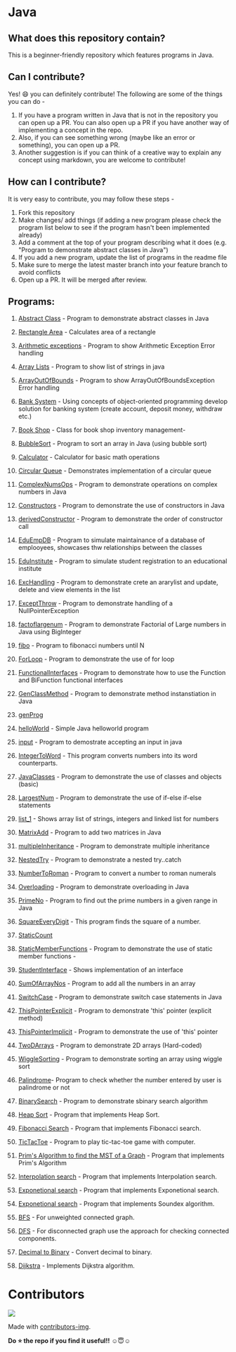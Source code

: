 # Java
## What does this repository contain?
This is a beginner-friendly repository which features programs in Java.

## Can I contribute?
Yes! :smile: you can definitely contribute!
The following are some of the things you can do - 
1. If you have a program written in Java that is not in the repository you can open up a PR. You can also open up a PR if you have another way of implementing a concept in the repo.
2. Also, if you can see something wrong (maybe like an error or something), you can open up a PR.
3. Another suggestion is if you can think of a creative way to explain any concept using markdown, you are welcome to contribute!

## How can I contribute?
It is very easy to contribute, you may follow these steps - 
1. Fork this repository
2. Make changes/ add things (if adding a new program please check the program list below to see if the program hasn't been implemented already)
3. Add a comment at the top of your program describing what it does (e.g. "Program to demonstrate abstract classes in Java")
4. If you add a new program, update the list of programs in the readme file
5. Make sure to merge the latest master branch into your feature branch to avoid conflicts
6. Open up a PR. It will be merged after review.

## Programs:
1. [Abstract Class](https://github.com/PrajaktaSathe/Java/blob/main/Programs/abstractClass.java) - Program to demonstrate abstract classes in Java
2. [Rectangle Area](https://github.com/PrajaktaSathe/Java/blob/main/Programs/areaRect.java) - Calculates area of a rectangle
3. [Arithmetic exceptions](https://github.com/PrajaktaSathe/Java/blob/main/Programs/arithExceptions.java) - Program to show Arithmetic Exception Error handling
4. [Array Lists](https://github.com/PrajaktaSathe/Java/blob/main/Programs/arrayLists.java) - Program to show list of strings in java
5. [ArrayOutOfBounds](https://github.com/PrajaktaSathe/Java/blob/main/Programs/arrayOutOfBounds.java) - Program to show ArrayOutOfBoundsException Error handling
6. [Bank System](https://github.com/PrajaktaSathe/Java/blob/main/Programs/bankSystem.java) - Using concepts of object-oriented programming develop solution for banking system (create account, deposit money, withdraw etc.)
7. [Book Shop](https://github.com/PrajaktaSathe/Java/blob/main/Programs/bookShop.java) - Class for book shop inventory management-
8. [BubbleSort]((https://github.com/PrajaktaSathe/Java/blob/main/Programs/BubbleSort.java)) - Program to sort an array in Java (using bubble sort)
9. [Calculator](https://github.com/PrajaktaSathe/Java/blob/main/Programs/Calculator.java) - Calculator for basic math operations
10. [Circular Queue](https://github.com/PrajaktaSathe/Java/blob/main/Programs/Circular_Queue.java) - Demonstrates implementation of a circular queue 

11. [ComplexNumsOps](https://github.com/PrajaktaSathe/Java/blob/main/Programs/ComplexNumsOps.java) - Program to demonstrate operations on complex numbers in Java
12. [Constructors](https://github.com/PrajaktaSathe/Java/blob/main/Programs/constructors.java) - Program to demonstrate the use of constructors in Java
13. [derivedConstructor](https://github.com/PrajaktaSathe/Java/blob/main/Programs/derivedConstructor.java) - Program to demonstrate the order of constructor call
14. [EduEmpDB](https://github.com/PrajaktaSathe/Java/blob/main/Programs/eduEmpDB.java) - Program to simulate maintainance of a database of emplooyees, showcases thw relationships between the classes
15. [EduInstitute](https://github.com/PrajaktaSathe/Java/blob/main/Programs/eduInstitute.java) - Program to simulate student registration to an educational institute
16. [ExcHandling](https://github.com/PrajaktaSathe/Java/blob/main/Programs/excHandling.java) - Program to demonstrate crete an ararylist and update, delete and view elements in the list
17. [ExceptThrow](https://github.com/PrajaktaSathe/Java/blob/main/Programs/excThrow.java) - Program to demonstrate handling of a NullPointerException
18. [factoflargenum](https://github.com/PrajaktaSathe/Java/blob/main/Programs/factoflargenum.java) - Program to demonstrate Factorial of Large numbers in Java using BigInteger
19. [fibo](https://github.com/PrajaktaSathe/Java/blob/main/Programs/fibo.java) - Program to fibonacci numbers until N
20. [ForLoop](https://github.com/PrajaktaSathe/Java/blob/main/Programs/ForLoop.java) - Program to demonstrate the use of for loop

21. [FunctionalInterfaces](https://github.com/PrajaktaSathe/Java/blob/main/Programs/FunctionalInterfaces.java) - Program to demonstrate how to use the Function and BiFunction functional interfaces
22. [GenClassMethod](https://github.com/PrajaktaSathe/Java/blob/main/Programs/GenClassMethod.java) - Program to demonstrate method instanstiation in Java 
23. [genProg](https://github.com/PrajaktaSathe/Java/blob/main/Programs/genProg.java)
24. [helloWorld](https://github.com/PrajaktaSathe/Java/blob/main/Programs/helloWorld.java) - Simple Java helloworld program 
25. [input](https://github.com/PrajaktaSathe/Java/blob/main/Programs/input.java) - Program to demostrate accepting an input in java
26. [IntegerToWord](https://github.com/PrajaktaSathe/Java/blob/main/Programs/IntegerToWord.java) - This program converts numbers into its word counterparts.
27. [JavaClasses](https://github.com/PrajaktaSathe/Java/blob/main/Programs/JavaClasses.java) - Program to demonstrate the use of classes and objects (basic)
28. [LargestNum](https://github.com/PrajaktaSathe/Java/blob/main/Programs/largestNum.java) - Program to demonstrate the use of if-else if-else statements
29. [list_1](https://github.com/PrajaktaSathe/Java/blob/main/Programs/list_1.java) - Shows array list of strings, integers and linked list for numbers
30. [MatrixAdd](https://github.com/PrajaktaSathe/Java/blob/main/Programs/MatrixAdd.java) - Program to add two matrices in Java

31. [multipleInheritance](https://github.com/PrajaktaSathe/Java/blob/main/Programs/MultipleInheritance.java) - Program to demonstrate multiple inheritance
32. [NestedTry](https://github.com/PrajaktaSathe/Java/blob/main/Programs/GenClassMethod.java) - Program to demonstrate a nested try..catch 
33. [NumberToRoman](https://github.com/PrajaktaSathe/Java/blob/main/Programs/NumberToRoman.java) - Program to convert a number to roman numerals
34. [Overloading](https://github.com/PrajaktaSathe/Java/blob/main/Programs/overloading.java) - Program to demonstrate overloading in Java 
35. [PrimeNo](https://github.com/PrajaktaSathe/Java/blob/main/Programs/primeNumbers.java) - Program to find out the prime numbers in a given range in Java
36. [SquareEveryDigit](https://github.com/PrajaktaSathe/Java/blob/main/Programs/SquareEveryDigit.java) - This program finds the square of a number.
37. [StaticCount](https://github.com/PrajaktaSathe/Java/blob/main/Programs/StaticCount.java)
38. [StaticMemberFunctions](https://github.com/PrajaktaSathe/Java/blob/main/Programs/StaticMemberFunctions.java) - Program to demonstrate the use of static member functions -
39. [StudentInterface](https://github.com/PrajaktaSathe/Java/blob/main/Programs/StudentInterface.java) - Shows implementation of an interface
40. [SumOfArrayNos](https://github.com/PrajaktaSathe/Java/blob/main/Programs/SumOfArrayNos.java) - Program to add all the numbers in an array

41. [SwitchCase](https://github.com/PrajaktaSathe/Java/blob/main/Programs/SwitchCase.java) - Program to demonstrate switch case statements in Java
42. [ThisPointerExplicit](https://github.com/PrajaktaSathe/Java/blob/main/Programs/ThisPointerExplicit.java) - Program to demonstrate 'this' pointer (explicit method)  
43. [ThisPointerImplicit](https://github.com/PrajaktaSathe/Java/blob/main/Programs/ThisPointerImplicit.java) - Program to demonstrate the use of 'this' pointer
44. [TwoDArrays](https://github.com/PrajaktaSathe/Java/blob/main/Programs/TwoDArrays.java) - Program to demonstrate 2D arrays (Hard-coded)
45. [WiggleSorting](https://github.com/PrajaktaSathe/Java/blob/main/Programs/WiggleSorting.java) - Program to demonstrate sorting an array using wiggle sort
46. [Palindrome](https://github.com/PrajaktaSathe/Java/blob/main/Programs/Palindrome.java)- Program to check whether the number entered by user is palindrome or not
47. [BinarySearch](https://github.com/PrajaktaSathe/Java/blob/main/Programs/BinarySearch.java) - Program to demonstrate sbinary search algorithm
48. [Heap Sort](https://github.com/PrajaktaSathe/Java/blob/main/Programs/HeapSort.java) - Program that implements Heap Sort.
49. [Fibonacci Search](https://github.com/PrajaktaSathe/Java/blob/main/Programs/Fibonacci.java) - Program that implements Fibonacci search.
50. [TicTacToe](https://github.com/PrajaktaSathe/Java/blob/main/Programs/TicTacToe.java) - Program to play tic-tac-toe game with computer.
51. [Prim's Algorithm to find the MST of a Graph](https://github.com/PrajaktaSathe/Java/blob/main/Programs/PrimsAlgorithm.java) - Program that implements Prim's Algorithm 
52. [Interpolation search](https://github.com/PrajaktaSathe/Java/blob/main/Programs/InterpolationSearch.java) - Program that implements Interpolation search.
53. [Exponetional search](https://github.com/PrajaktaSathe/Java/blob/main/Programs/ExponentialSearch.java) - Program that implements Exponetional search.
54. [Exponetional search](https://github.com/PrajaktaSathe/Java/blob/main/Programs/Soundex.java) - Program that implements Soundex algorithm.
54. [BFS](https://github.com/PrajaktaSathe/Java/blob/main/Programs/BFS.java) - For unweighted connected graph.
55. [DFS](https://github.com/PrajaktaSathe/Java/blob/main/Programs/DFS.java) - For disconnected graph use the approach for  checking connected components.
56. [Decimal to Binary](https://github.com/PrajaktaSathe/Java/blob/main/Programs/Decimal_to_Binary.java) - Convert decimal to binary.
57. [Dijkstra](https://github.com/PrajaktaSathe/Java/blob/main/Programs/Dijkstra.java) - Implements Dijkstra algorithm.

# Contributors

<a href="https://github.com/PrajaktaSathe/Java/graphs/contributors">
  <img src="https://contrib.rocks/image?repo=PrajaktaSathe/Java" />
</a>

Made with [contributors-img](https://contrib.rocks).

**Do ⭐ the repo if you find it useful!!** ☺😇☺ 

